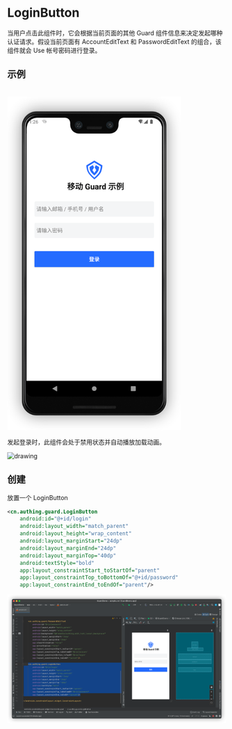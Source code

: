 # LoginButton

<LastUpdated/>

当用户点击此组件时，它会根据当前页面的其他 Guard 组件信息来决定发起哪种认证请求。假设当前页面有 AccountEditText 和 PasswordEditText 的组合，该组件就会 Use 帐号密码进行登录。

## 示例

<img style="margin-top:20px" src="./../images/login_button.png" alt="drawing" width="400"/>

发起登录时，此组件会处于禁用状态并自动播放加载动画。

<img style="margin-top:-20px" src="./../gif/loginbutton.gif" alt="drawing" width="350"/>

## 创建

放置一个 LoginButton

```xml
<cn.authing.guard.LoginButton
    android:id="@+id/login"
    android:layout_width="match_parent"
    android:layout_height="wrap_content"
    android:layout_marginStart="24dp"
    android:layout_marginEnd="24dp"
    android:layout_marginTop="40dp"
    android:textStyle="bold"
    app:layout_constraintStart_toStartOf="parent"
    app:layout_constraintTop_toBottomOf="@+id/password"
    app:layout_constraintEnd_toEndOf="parent"/>
```

![](./../images/login_button2.png)
